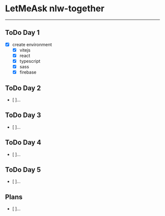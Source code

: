 # LetMeAsk nlw-together

***

## ToDo Day 1
- [x] create environment
  - [x] vitejs
  - [x] react
  - [x] typescript
  - [x] sass
  - [x] firebase

## ToDo Day 2
- [ ]...

## ToDo Day 3
- [ ]...

## ToDo Day 4
- [ ]...

## ToDo Day 5
- [ ]...

## Plans
- [ ]...
